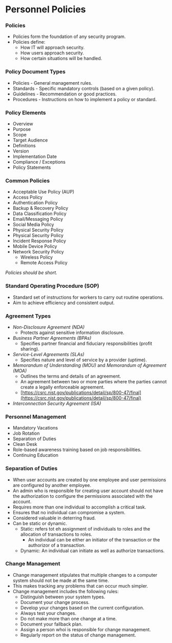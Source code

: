 # Personnel Policies

### **Policies**

* Policies form the foundation of any security program.
* Policies define:
  * How IT will approach security.
  * How users approach security.
  * How certain situations will be handled.

### **Policy Document Types**

* Policies - General management rules.
* Standards - Specific mandatory controls \(based on a given policy\).
* Guidelines - Recommendation or good practices.
* Procedures - Instructions on how to implement a policy or standard.

### **Policy Elements**

* Overview
* Purpose
* Scope
* Target Audience
* Definitions
* Version
* Implementation Date
* Compliance / Exceptions
* Policy Statements

### **Common Policies**

* Acceptable Use Policy \(AUP\)
* Access Policy
* Authentication Policy
* Backup & Recovery Policy
* Data Classification Policy
* Email/Messaging Policy
* Social Media Policy
* Physical Security Policy
* Physical Security Policy
* Incident Response Policy
* Mobile Device Policy
* Network Security Policy
  * Wireless Policy
  * Remote Access Policy

_Policies should be short._

### **Standard Operating Procedure \(SOP\)**

* Standard set of instructions for workers to carry out routine operations.
* Aim to achieve efficiency and consistent output.

### **Agreement Types**

* _Non-Disclosure Agreement \(NDA\)_
  * Protects against sensitive information disclosure.
* _Business Partner Agreements \(BPAs\)_
  * Specifies partner financial and fiduciary responsibilities \(profit sharing\).
* _Service-Level Agreements \(SLAs\)_
  * Specifies nature and level of service by a provider \(uptime\).
* _Memorandum of Understanding \(MOU\)_ and _Memorandum of Agreement \(MOA\)_
  * Outlines the terms and details of an agreement.
  * An agreement between two or more parties where the parties cannot create a legally enforceable agreement.
  * [https://csrc.nist.gov/publications/detail/sp/800-47/final](https://csrc.nist.gov/publications/detail/sp/800-47/final)
* _Interconnection Security Agreement \(ISA\)_

### **Personnel Management**

* Mandatory Vacations
* Job Rotation
* Separation of Duties
* Clean Desk
* Role-based awareness training based on job responsibilities.
* Continuing Education

### **Separation of Duties** 

* When user accounts are created by one employee and user permissions are configured by another employee. 
* An admin who is responsible for creating user account should not have the authorization to configure the permissions associated with the account. 
* Requires more than one individual to accomplish a critical task. 
* Ensures that no individual can compromise a system. 
* Considered valuable in deterring fraud. 
* Can be static or dynamic. 
  * Static: refers tot eh assignment of individuals to roles and the allocation of transactions to roles.
    * An individual can be either an initiator of the transaction or the authorizor of a transaction.
  * Dynamic: An individual can initiate as well as authorize transactions.

### **Change Management**

* Change management stipulates that multiple changes to a computer system should not be made at the same time. 
* This makes tracking any problems that can occur much simpler. 
* Change management includes the following rules: 
  * Distinguish between your system types. 
  * Document your change process. 
  * Develop your changes based on the current configuration. 
  * Always test your changes. 
  * Do not make more than one change at a time. 
  * Document your fallback plan. 
  * Assign a person whoi is responsible for change management. 
  * Regularly report on the status of change management. 


